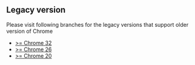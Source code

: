 ## Legacy version

Please visit following branches for the legacy versions that support older version of Chrome

-   [>= Chrome 32](https://github.com/foray1010/Popup-my-Bookmarks/tree/minimum_chrome_version_32)
-   [>= Chrome 26](https://github.com/foray1010/Popup-my-Bookmarks/tree/minimum_chrome_version_26)
-   [>= Chrome 20](https://github.com/foray1010/Popup-my-Bookmarks/tree/minimum_chrome_version_20)
